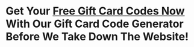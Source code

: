 # Get Your [Free Gift Card Codes Now](https://freegiftcardcodes.brizy.site/) With  Our Gift Card Code Generator Before We Take Down The Website!
